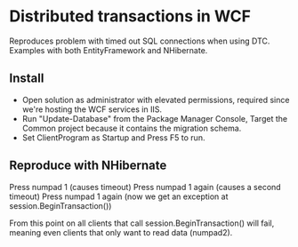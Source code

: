 # Distributed transactions in WCF

Reproduces problem with timed out SQL connections when using DTC. Examples with both EntityFramework and NHibernate.

## Install

* Open solution as administrator with elevated permissions, required since we're hosting the WCF services in IIS.
* Run "Update-Database" from the Package Manager Console, Target the Common project because it contains the migration schema.
* Set ClientProgram as Startup and Press F5 to run.

## Reproduce with NHibernate

Press numpad 1 (causes timeout)
Press numpad 1 again (causes a second timeout)
Press numpad 1 again (now we get an exception at session.BeginTransaction())

From this point on all clients that call session.BeginTransaction() will fail, meaning even clients that only want to read data (numpad2).

